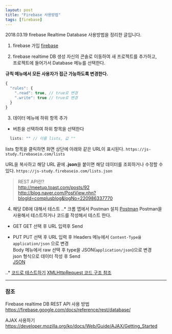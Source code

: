 ```yaml
---
layout: post
title: "Firebase 사용방법"
tags: [firebase]
---
```


2018.03.19
firebase Realtime Database 사용방법을 정리한 글입니다.

1. firebase 가입
[firebase](https://firebase.google.com)

2. firebase realtime DB 생성
자신의 콘솔로 이동하여 새 프로젝트를 추가하고,  
프로젝트에 들어가서 Database 메뉴를 선택한다.  

**규칙 메뉴에서 모든 사용자가 접근 가능하도록 변경한다.**
```js
{
  "rules": {
    ".read": true, // true로 변경
    ".write": true // true로 변경
  }
}
```

3. 데이터 메뉴에 하위 항목 추가
+ 버튼을 선택하여 하위 항목을 선택한다 
```js
  lists: "" // 이름 lists, 값 ""
```

lists 항목을 클릭하면 화면 상단에 아래와 같은 URL이 표시된다.
`https://js-study.firebaseio.com/lists`

URL을 복사하고 해당 URL 끝에 **.json**을 붙이면 해당 데이터를 조회하거나 수정할 수 있다.
`https://js-study.firebaseio.com/lists.json`

> REST API란?  
> http://meetup.toast.com/posts/92  
> http://blog.naver.com/PostView.nhn?blogId=complusblog&logNo=220986337770  

4. 해당 DB에 대해서 테스트
..* 크롬 앱에서 Postman 설치 [Postman](https://www.getpostman.com/apps)
Postman을 사용해서 테스트하거나 코드를 작성해서 테스트 한다.

- GET
GET 선택 후 URL 입력후 Send

- PUT
PUT 선택 후 URL 입력 후 Headers 메뉴에서 `Content-Type을 application/json` 으로 변경  
Body 메뉴에서 raw 선택 후 type을 JSON(`application/json`)으로 변경  
json 형식으로 데이터 작성 후 Send  
[JSON](https://www.w3schools.com/js/js_json_intro.asp)

..*
[코드로 테스트하기](https://jsbin.com/sugipawuyu/edit?html,js,console,output)
[XMLHttpRequest 코드 구조 참조](https://gist.github.com/EtienneR/2f3ab345df502bd3d13e)

***

### 참조
Firebase realtime DB REST API 사용 방법  
https://firebase.google.com/docs/reference/rest/database/

AJAX 사용하기  
https://developer.mozilla.org/ko/docs/Web/Guide/AJAX/Getting_Started

  

